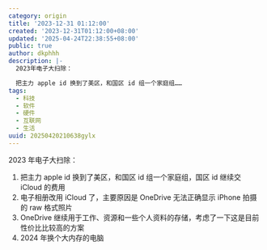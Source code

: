 ```yaml
---
category: origin
title: '2023-12-31 01:12:00'
created: '2023-12-31T01:12:00+08:00'
updated: '2025-04-24T22:38:55+08:00'
public: true
author: dkphhh
description: |-
  2023年电子大扫除：

  把主力 apple id 换到了美区，和国区 id 组一个家庭组……
tags:
  - 科技
  - 软件
  - 硬件
  - 互联网
  - 生活
uuid: 20250420210638gylx
---
```


2023 年电子大扫除：

1. 把主力 apple id 换到了美区，和国区 id 组一个家庭组，国区 id 继续交 iCloud 的费用
2. 电子相册改用 iCloud 了，主要原因是 OneDrive 无法正确显示 iPhone 拍摄的 raw 格式照片
3. OneDrive 继续用于工作、资源和一些个人资料的存储，考虑了一下这是目前性价比比较高的方案
4. 2024 年换个大内存的电脑
